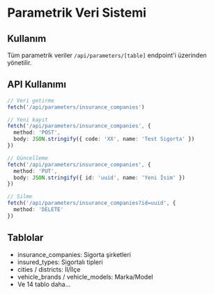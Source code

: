# Parametrik Veri Sistemi

## Kullanım

Tüm parametrik veriler `/api/parameters/[table]` endpoint'i üzerinden yönetilir.

## API Kullanımı

```typescript
// Veri getirme
fetch('/api/parameters/insurance_companies')

// Yeni kayıt
fetch('/api/parameters/insurance_companies', {
  method: 'POST',
  body: JSON.stringify({ code: 'XX', name: 'Test Sigorta' })
})

// Güncelleme
fetch('/api/parameters/insurance_companies', {
  method: 'PUT',
  body: JSON.stringify({ id: 'uuid', name: 'Yeni İsim' })
})

// Silme
fetch('/api/parameters/insurance_companies?id=uuid', {
  method: 'DELETE'
})
```

## Tablolar

- insurance_companies: Sigorta şirketleri
- insured_types: Sigortalı tipleri
- cities / districts: İl/İlçe
- vehicle_brands / vehicle_models: Marka/Model
- Ve 14 tablo daha...

